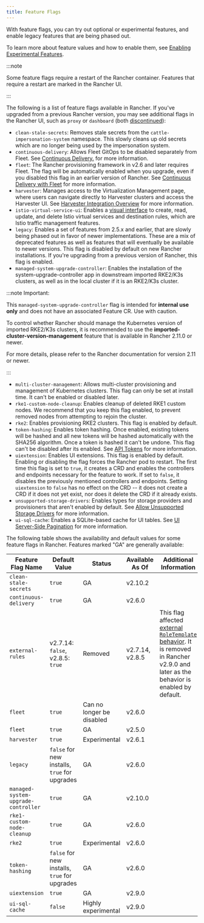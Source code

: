 ```yaml
---
title: Feature Flags
---
```


<head>
  <link rel="canonical" href="https://ranchermanager.docs.rancher.com/getting-started/installation-and-upgrade/installation-references/feature-flags"/>
</head>

With feature flags, you can try out optional or experimental features, and enable legacy features that are being phased out.

To learn more about feature values and how to enable them, see [Enabling Experimental Features](../../../how-to-guides/advanced-user-guides/enable-experimental-features/enable-experimental-features.md).

:::note

Some feature flags require a restart of the Rancher container. Features that require a restart are marked in the Rancher UI.

:::

The following is a list of feature flags available in Rancher. If you've upgraded from a previous Rancher version, you may see additional flags in the Rancher UI, such as `proxy` or `dashboard` (both [discontinued](https://github.com/rancher/rancher-docs/tree/main/archived_docs/en/version-2.5/reference-guides/installation-references/feature-flags.md)):

- `clean-stale-secrets`: Removes stale secrets from the `cattle-impersonation-system` namespace. This slowly cleans up old secrets which are no longer being used by the impersonation system.
- `continuous-delivery`: Allows Fleet GitOps to be disabled separately from Fleet. See [Continuous Delivery.](../../../how-to-guides/advanced-user-guides/enable-experimental-features/continuous-delivery.md) for more information.
- `fleet`: The Rancher provisioning framework in v2.6 and later requires Fleet. The flag will be automatically enabled when you upgrade, even if you disabled this flag in an earlier version of Rancher. See [Continuous Delivery with Fleet](../../../integrations-in-rancher/fleet/fleet.md) for more information.
- `harvester`: Manages access to the Virtualization Management page, where users can navigate directly to Harvester clusters and access the Harvester UI. See [Harvester Integration Overview](../../../integrations-in-rancher/harvester/overview.md) for more information.
- `istio-virtual-service-ui`: Enables a [visual interface](../../../how-to-guides/advanced-user-guides/enable-experimental-features/istio-traffic-management-features.md) to create, read, update, and delete Istio virtual services and destination rules, which are Istio traffic management features.
- `legacy`: Enables a set of features from 2.5.x and earlier, that are slowly being phased out in favor of newer implementations. These are a mix of deprecated features as well as features that will eventually be available to newer versions. This flag is disabled by default on new Rancher installations. If you're upgrading from a previous version of Rancher, this flag is enabled.
- `managed-system-upgrade-controller`: Enables the installation of the system-upgrade-controller app in downstream imported RKE2/K3s clusters, as well as in the local cluster if it is an RKE2/K3s cluster.

:::note Important:

This `managed-system-upgrade-controller` flag is intended for **internal use only** and does not have an associated Feature CR. Use with caution.

To control whether Rancher should manage the Kubernetes version of imported RKE2/K3s clusters, it is recommended to use the **imported-cluster-version-management** feature that is available in Rancher 2.11.0 or newer.

For more details, please refer to the Rancher documentation for version 2.11 or newer.

:::


- `multi-cluster-management`: Allows multi-cluster provisioning and management of Kubernetes clusters. This flag can only be set at install time. It can't be enabled or disabled later.
- `rke1-custom-node-cleanup`: Enables cleanup of deleted RKE1 custom nodes. We recommend that you keep this flag enabled, to prevent removed nodes from attempting to rejoin the cluster.
- `rke2`: Enables provisioning RKE2 clusters. This flag is enabled by default.
- `token-hashing`: Enables token hashing. Once enabled, existing tokens will be hashed and all new tokens will be hashed automatically with the SHA256 algorithm. Once a token is hashed it can't be undone. This flag can't be disabled after its enabled. See [API Tokens](../../../api/api-tokens.md#token-hashing) for more information.
- `uiextension`: Enables UI extensions. This flag is enabled by default. Enabling or disabling the flag forces the Rancher pod to restart. The first time this flag is set to `true`, it creates a CRD and enables the controllers and endpoints necessary for the feature to work. If set to `false`, it disables the previously mentioned controllers and endpoints. Setting `uiextension` to `false` has no effect on the CRD -- it does not create a CRD if it does not yet exist, nor does it delete the CRD if it already exists. 
- `unsupported-storage-drivers`: Enables types for storage providers and provisioners that aren't enabled by default. See [Allow Unsupported Storage Drivers](../../../how-to-guides/advanced-user-guides/enable-experimental-features/unsupported-storage-drivers.md) for more information.
- `ui-sql-cache`: Enables a SQLite-based cache for UI tables. See [UI Server-Side Pagination](../../../how-to-guides/advanced-user-guides/enable-experimental-features/ui-server-side-pagination.md) for more information.


The following table shows the availability and default values for some feature flags in Rancher. Features marked "GA" are generally available:

| Feature Flag Name             | Default Value | Status       | Available As Of | Additional Information |
| ----------------------------- | ------------- | ------------ | --------------- | ---------------------- |
| `clean-stale-secrets` | `true` | GA | v2.10.2 | |
| `continuous-delivery` | `true` | GA | v2.6.0 | |
| `external-rules` | v2.7.14: `false`, v2.8.5: `true` | Removed | v2.7.14, v2.8.5 | This flag affected [external `RoleTemplate` behavior](../../../how-to-guides/new-user-guides/authentication-permissions-and-global-configuration/manage-role-based-access-control-rbac/cluster-and-project-roles.md#external-roletemplate-behavior). It is removed in Rancher v2.9.0 and later as the behavior is enabled by default. |
| `fleet`  | `true` | Can no longer be disabled | v2.6.0 | |
| `fleet`  | `true` | GA | v2.5.0 | |
| `harvester` | `true` | Experimental | v2.6.1 | |
| `legacy` | `false` for new installs, `true` for upgrades | GA | v2.6.0 | |
| `managed-system-upgrade-controller` | `true` | GA | v2.10.0 | |
| `rke1-custom-node-cleanup`| `true` | GA | v2.6.0 | |
| `rke2` | `true` | Experimental | v2.6.0 | |
| `token-hashing` | `false` for new installs, `true` for upgrades | GA | v2.6.0 | |
| `uiextension` | `true` | GA | v2.9.0 | |
| `ui-sql-cache` | `false` | Highly experimental | v2.9.0 | |

